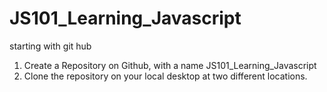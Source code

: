 # JS101_Learning_Javascript
starting with git hub
1. Create a Repository on Github, with a name JS101_Learning_Javascript
2. Clone the repository on your local desktop at two different locations.
